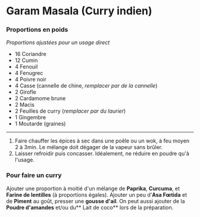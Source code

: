 # Garam Masala (Curry indien)

### Proportions en poids

*Proportions ajustées pour un usage direct*

- 16 Coriandre
- 12 Cumin
- 4 Fenouil
- 4 Fenugrec
- 4 Poivre noir
- 4 Casse (cannelle de chine, *remplacer par de la cannelle*)
- 2 Girofle
- 2 Cardamome brune
- 2 Macis
- 2 Feuilles de curry (*remplacer par du laurier*)
- 1 Gingembre
- 1 Moutarde (graines)

---

1. Faire chauffer les épices à sec dans une poêle ou un wok, à feu moyen 2 à 3min. Le mélange doit dégager de la vapeur sans brûler.
2. Laisser refroidir puis concasser. Idéalement, ne réduire en poudre qu'à l'usage.

### Pour faire un curry

Ajouter une proportion à moitié d'un mélange de **Paprika**, **Curcuma**, et **Farine de lentilles** (à proportions égales).
Ajouter un peu d'**Asa Fœtida** et de **Piment** au goût, presser une **gousse d'ail**.
On peut aussi ajouter de la **Poudre d'amandes** et/ou du** Lait de coco** lors de la préparation.
